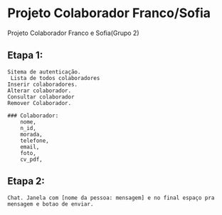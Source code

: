 # Projeto Colaborador Franco/Sofia
Projeto Colaborador Franco e Sofia(Grupo 2)

## Etapa 1: 
  	Sitema de autenticação.
 	 Lista de todos colaboradores
  	Inserir colaboradores.
  	Alterar colaborador.
  	Consultar colaborador
  	Remover Colaborador.

	### Colaborador:
		nome,
		n_id,
		morada,
		telefone,
		email,
		foto,
		cv_pdf,


## Etapa 2: 
	Chat. Janela com [nome da pessoa: mensagem] e no final espaço pra mensagem e botao de enviar.

